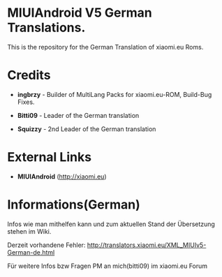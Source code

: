 MIUIAndroid V5 German Translations.
=================
This is the repository for the German Translation of xiaomi.eu Roms.

Credits
=================
* **ingbrzy** - Builder of MultiLang Packs for xiaomi.eu-ROM, Build-Bug Fixes.
 
* **Bitti09** - Leader of  the German translation

* **Squizzy** - 2nd Leader of  the German translation

External Links
=================
* **MIUIAndroid** (http://xiaomi.eu)


Informations(German)
=================
Infos wie man mithelfen kann und zum aktuellen Stand der Übersetzung stehen im Wiki.

Derzeit vorhandene Fehler: http://translators.xiaomi.eu/XML_MIUIv5-German-de.html

Für  weitere Infos bzw Fragen  PM an mich(bitti09) im xiaomi.eu Forum

